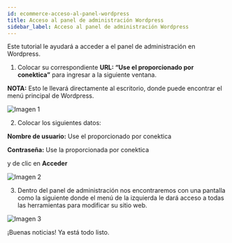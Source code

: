 ```yaml
---
id: ecommerce-acceso-al-panel-wordpress
title: Acceso al panel de administración Wordpress
sidebar_label: Acceso al panel de administración Wordpress
---
```

Este tutorial le ayudará a acceder a el panel de administración en Wordpress.

1. Colocar su correspondiente **URL: “Use el proporcionado por conektica”** para ingresar a la siguiente ventana.

**NOTA:** Esto le llevará directamente al escritorio, donde puede encontrar el menú principal de Wordpress.

![Imagen 1](https://github.com/Conektica/cnk-external-doku/blob/master/static/img/AccesoPanel/Imagen1.png?raw=true)

2. Colocar los siguientes datos:

**Nombre de usuario:** Use el proporcionado por conektica 

**Contraseña:** Use la proporcionada por conektica 

y de clic en **Acceder**

![Imagen 2](https://github.com/Conektica/cnk-external-doku/blob/master/static/img/AccesoPanel/Imagen2.png?raw=true)

3. Dentro del panel de administración nos encontraremos con
una pantalla como la siguiente donde el menú de la izquierda le dará acceso a todas las herramientas para modificar su sitio web.

![Imagen 3](https://github.com/Conektica/cnk-external-doku/blob/master/static/img/AccesoPanel/Imagen3.png?raw=true)










¡Buenas noticias! Ya está todo listo. 






